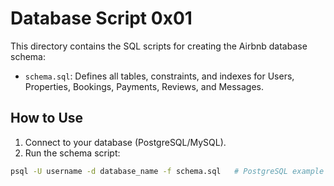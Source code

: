 
# Database Script 0x01

This directory contains the SQL scripts for creating the Airbnb database schema:

- `schema.sql`: Defines all tables, constraints, and indexes for Users, Properties, Bookings, Payments, Reviews, and Messages.

## How to Use

1. Connect to your database (PostgreSQL/MySQL).  
2. Run the schema script:
```bash
psql -U username -d database_name -f schema.sql   # PostgreSQL example
